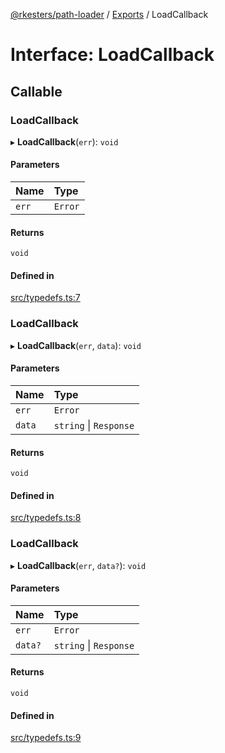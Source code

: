 [@rkesters/path-loader](../README.md) / [Exports](../modules.md) / LoadCallback

# Interface: LoadCallback

## Callable

### LoadCallback

▸ **LoadCallback**(`err`): `void`

#### Parameters

| Name | Type |
| :------ | :------ |
| `err` | `Error` |

#### Returns

`void`

#### Defined in

[src/typedefs.ts:7](https://github.com/rkesters/path-loader/blob/e8e5c1c/src/typedefs.ts#L7)

### LoadCallback

▸ **LoadCallback**(`err`, `data`): `void`

#### Parameters

| Name | Type |
| :------ | :------ |
| `err` | `Error` |
| `data` | `string` \| `Response` |

#### Returns

`void`

#### Defined in

[src/typedefs.ts:8](https://github.com/rkesters/path-loader/blob/e8e5c1c/src/typedefs.ts#L8)

### LoadCallback

▸ **LoadCallback**(`err`, `data?`): `void`

#### Parameters

| Name | Type |
| :------ | :------ |
| `err` | `Error` |
| `data?` | `string` \| `Response` |

#### Returns

`void`

#### Defined in

[src/typedefs.ts:9](https://github.com/rkesters/path-loader/blob/e8e5c1c/src/typedefs.ts#L9)
